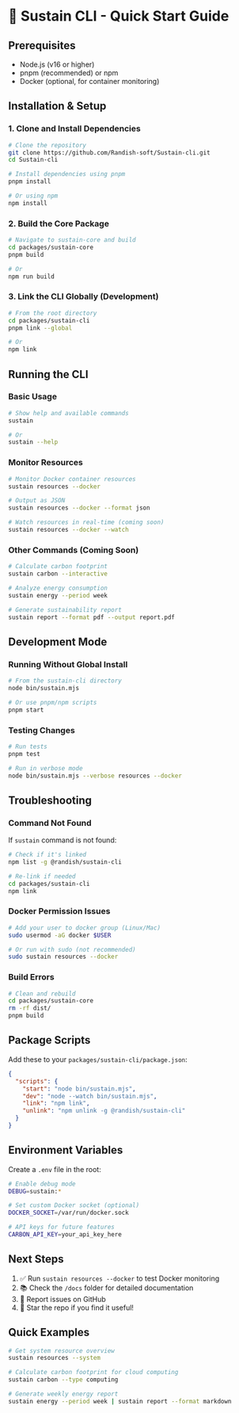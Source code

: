# 🚀 Sustain CLI - Quick Start Guide

## Prerequisites

- Node.js (v16 or higher)
- pnpm (recommended) or npm
- Docker (optional, for container monitoring)

## Installation & Setup

### 1. Clone and Install Dependencies

```bash
# Clone the repository
git clone https://github.com/Randish-soft/Sustain-cli.git
cd Sustain-cli

# Install dependencies using pnpm
pnpm install

# Or using npm
npm install
```

### 2. Build the Core Package

```bash
# Navigate to sustain-core and build
cd packages/sustain-core
pnpm build

# Or
npm run build
```

### 3. Link the CLI Globally (Development)

```bash
# From the root directory
cd packages/sustain-cli
pnpm link --global

# Or
npm link
```

## Running the CLI

### Basic Usage

```bash
# Show help and available commands
sustain

# Or
sustain --help
```

### Monitor Resources

```bash
# Monitor Docker container resources
sustain resources --docker

# Output as JSON
sustain resources --docker --format json

# Watch resources in real-time (coming soon)
sustain resources --docker --watch
```

### Other Commands (Coming Soon)

```bash
# Calculate carbon footprint
sustain carbon --interactive

# Analyze energy consumption
sustain energy --period week

# Generate sustainability report
sustain report --format pdf --output report.pdf
```

## Development Mode

### Running Without Global Install

```bash
# From the sustain-cli directory
node bin/sustain.mjs

# Or use pnpm/npm scripts
pnpm start
```

### Testing Changes

```bash
# Run tests
pnpm test

# Run in verbose mode
node bin/sustain.mjs --verbose resources --docker
```

## Troubleshooting

### Command Not Found

If `sustain` command is not found:

```bash
# Check if it's linked
npm list -g @randish/sustain-cli

# Re-link if needed
cd packages/sustain-cli
npm link
```

### Docker Permission Issues

```bash
# Add your user to docker group (Linux/Mac)
sudo usermod -aG docker $USER

# Or run with sudo (not recommended)
sudo sustain resources --docker
```

### Build Errors

```bash
# Clean and rebuild
cd packages/sustain-core
rm -rf dist/
pnpm build
```

## Package Scripts

Add these to your `packages/sustain-cli/package.json`:

```json
{
  "scripts": {
    "start": "node bin/sustain.mjs",
    "dev": "node --watch bin/sustain.mjs",
    "link": "npm link",
    "unlink": "npm unlink -g @randish/sustain-cli"
  }
}
```

## Environment Variables

Create a `.env` file in the root:

```bash
# Enable debug mode
DEBUG=sustain:*

# Set custom Docker socket (optional)
DOCKER_SOCKET=/var/run/docker.sock

# API keys for future features
CARBON_API_KEY=your_api_key_here
```

## Next Steps

1. ✅ Run `sustain resources --docker` to test Docker monitoring
2. 📚 Check the `/docs` folder for detailed documentation
3. 🐛 Report issues on GitHub
4. 🌟 Star the repo if you find it useful!

## Quick Examples

```bash
# Get system resource overview
sustain resources --system

# Calculate carbon footprint for cloud computing
sustain carbon --type computing

# Generate weekly energy report
sustain energy --period week | sustain report --format markdown
```